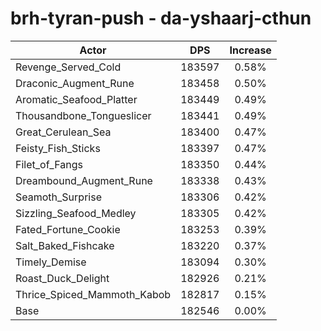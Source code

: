 # brh-tyran-push - da-yshaarj-cthun
| Actor | DPS | Increase |
|---|:---:|:---:|
|Revenge_Served_Cold|183597|0.58%|
|Draconic_Augment_Rune|183458|0.50%|
|Aromatic_Seafood_Platter|183449|0.49%|
|Thousandbone_Tongueslicer|183441|0.49%|
|Great_Cerulean_Sea|183400|0.47%|
|Feisty_Fish_Sticks|183397|0.47%|
|Filet_of_Fangs|183350|0.44%|
|Dreambound_Augment_Rune|183338|0.43%|
|Seamoth_Surprise|183306|0.42%|
|Sizzling_Seafood_Medley|183305|0.42%|
|Fated_Fortune_Cookie|183253|0.39%|
|Salt_Baked_Fishcake|183220|0.37%|
|Timely_Demise|183094|0.30%|
|Roast_Duck_Delight|182926|0.21%|
|Thrice_Spiced_Mammoth_Kabob|182817|0.15%|
|Base|182546|0.00%|
